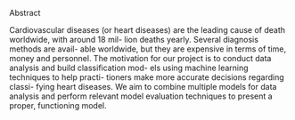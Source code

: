 Abstract



Cardiovascular diseases (or heart diseases) are the
leading cause of death worldwide, with around 18 mil-
lion deaths yearly. Several diagnosis methods are avail-
able worldwide, but they are expensive in terms of time,
money and personnel. The motivation for our project is
to conduct data analysis and build classification mod-
els using machine learning techniques to help practi-
tioners make more accurate decisions regarding classi-
fying heart diseases. We aim to combine multiple models
for data analysis and perform relevant model evaluation
techniques to present a proper, functioning model.
